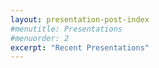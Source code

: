 ```yaml
---
layout: presentation-post-index
#menutitle: Presentations
#menuorder: 2
excerpt: "Recent Presentations"
---
```

